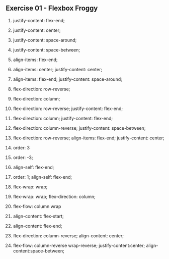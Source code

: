 ## Exercise 01 - Flexbox Froggy

1. justify-content: flex-end;

2. justify-content: center;

3. justify-content: space-around;

4. justify-content: space-between;

5. align-items: flex-end;

6. align-items: center;
   justify-content: center;

7. align-items: flex-end;
   justify-content: space-around;

8. flex-direction: row-reverse;

9. flex-direction: column;

10. flex-direction: row-reverse;
    justify-content: flex-end;

11. flex-direction: column;
    justify-content: flex-end;

12. flex-direction: column-reverse;
    justify-content: space-between;

13. flex-direction: row-reverse;
    align-items: flex-end;
    justify-content: center;

14. order: 3

15. order: -3;

16. align-self: flex-end;

17. order: 1;
    align-self: flex-end;

18. flex-wrap: wrap;

19. flex-wrap: wrap;
    flex-direction: column;

20. flex-flow: column wrap

21. align-content: flex-start;

22. align-content: flex-end;

23. flex-direction: column-reverse;
    align-content: center;

24. flex-flow: column-reverse wrap-reverse;
    justify-content:center;
    align-content:space-between;
